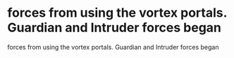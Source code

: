 # forces from using the vortex portals. Guardian and Intruder forces began

forces from using the vortex portals. Guardian and Intruder forces began